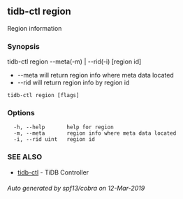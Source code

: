 ## tidb-ctl region

Region information

### Synopsis


tidb-ctl region --meta(-m) | --rid(-i) [region id]
* --meta will return region info where meta data located
* --rid will return region info by region id

```
tidb-ctl region [flags]
```

### Options

```
  -h, --help       help for region
  -m, --meta       region info where meta data located
  -i, --rid uint   region id
```

### SEE ALSO
* [tidb-ctl](tidb-ctl.md)	 - TiDB Controller

###### Auto generated by spf13/cobra on 12-Mar-2019
